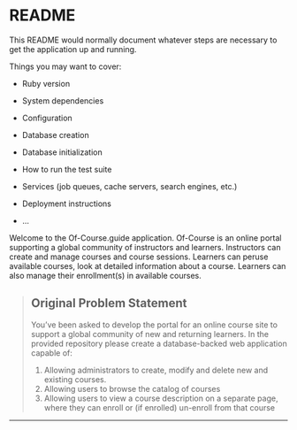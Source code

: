 # README

This README would normally document whatever steps are necessary to get the
application up and running.

Things you may want to cover:

* Ruby version

* System dependencies

* Configuration

* Database creation

* Database initialization

* How to run the test suite

* Services (job queues, cache servers, search engines, etc.)

* Deployment instructions

* ...


Welcome to the Of-Course.guide application. Of-Course is an online portal supporting a global community of instructors and learners. Instructors can create and manage courses and course sessions.  Learners can peruse available courses, look at detailed information about a course. Learners can also manage their enrollment(s) in available courses. 

> ## Original Problem Statement
> You’ve been asked to develop the portal for an online course site to support a global community of new and returning learners. In the provided repository please create a database-backed web application capable of:
> 
> 1. Allowing administrators to create, modify and delete new and existing courses.
> 2. Allowing users to browse the catalog of courses
> 3. Allowing users to view a course description on a separate page, where they can enroll or (if enrolled) un-enroll from that course
___

